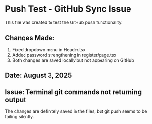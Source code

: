 # Push Test - GitHub Sync Issue

This file was created to test the GitHub push functionality.

## Changes Made:
1. Fixed dropdown menu in Header.tsx
2. Added password strengthening in register/page.tsx
3. Both changes are saved locally but not appearing on GitHub

## Date: August 3, 2025
## Issue: Terminal git commands not returning output

The changes are definitely saved in the files, but git push seems to be failing silently.
